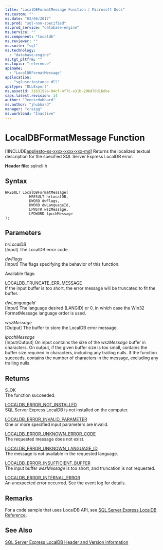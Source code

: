 ```yaml
---
title: "LocalDBFormatMessage Function | Microsoft Docs"
ms.custom: ""
ms.date: "03/06/2017"
ms.prod: "sql-non-specified"
ms.prod_service: "database-engine"
ms.service: ""
ms.component: "localdb"
ms.reviewer: ""
ms.suite: "sql"
ms.technology: 
  - "database-engine"
ms.tgt_pltfrm: ""
ms.topic: "reference"
apiname: 
  - "LocalDBFormatMessage"
apilocation: 
  - "sqluserinstance.dll"
apitype: "DLLExport"
ms.assetid: 31b3152a-94cf-4f75-a31b-296d7dd16dbe
caps.latest.revision: 14
author: "JennieHubbard"
ms.author: "jhubbard"
manager: "craigg"
ms.workload: "Inactive"
---
```

# LocalDBFormatMessage Function
[!INCLUDE[appliesto-ss-xxxx-xxxx-xxx-md](../../includes/appliesto-ss-xxxx-xxxx-xxx-md.md)]
  Returns the localized textual description for the specified SQL Server Express LocalDB error.  
  
 **Header file:** sqlncli.h  
  
## Syntax  
  
```  
HRESULT LocalDBFormatMessage(  
           HRESULT hrLocalDB,  
           DWORD dwFlags,   
           DWORD dwLanguageId,   
           LPWSTR wszMessage,   
           LPDWORD lpcchMessage   
);  
```  
  
## Parameters  
 *hrLocalDB*  
 [Input] The LocalDB error code.  
  
 *dwFlags*  
 [Input] The flags specifying the behavior of this function.  
  
 Available flags:  
  
 LOCALDB_TRUNCATE_ERR_MESSAGE  
 If the input buffer is too short, the error message will be truncated to fit the buffer.  
  
 *dwLanguageId*  
 [Input] The language desired (LANGID) or 0, in which case the Win32 FormatMessage language order is used.  
  
 *wszMessage*  
 [Output] The buffer to store the LocalDB error message.  
  
 *lpcchMessage*  
 [Input/Output] On input contains the size of the *wszMessage* buffer in characters. On output, if the given buffer size is too small, contains the buffer size required in characters, including any trailing nulls. If the function succeeds, contains the number of characters in the message, excluding any trailing nulls.  
  
## Returns  
 S_OK  
 The function succeeded.  
  
 [LOCALDB_ERROR_NOT_INSTALLED](../../relational-databases/express-localdb-error-messages/localdb-error-not-installed.md)  
 SQL Server Express LocalDB is not installed on the computer.  
  
 [LOCALDB_ERROR_INVALID_PARAMETER](../../relational-databases/express-localdb-error-messages/localdb-error-invalid-parameter.md)  
 One or more specified input parameters are invalid.  
  
 [LOCALDB_ERROR_UNKNOWN_ERROR_CODE](../../relational-databases/express-localdb-error-messages/localdb-error-unknown-error-code.md)  
 The requested message does not exist.  
  
 [LOCALDB_ERROR_UNKNOWN_LANGUAGE_ID](../../relational-databases/express-localdb-error-messages/localdb-error-unknown-language-id.md)  
 The message is not available in the requested language.  
  
 [LOCALDB_ERROR_INSUFFICIENT_BUFFER](../../relational-databases/express-localdb-error-messages/localdb-error-insufficient-buffer.md)  
 The input buffer *wszMessage* is too short, and truncation is not requested.  
  
 [LOCALDB_ERROR_INTERNAL_ERROR](../../relational-databases/express-localdb-error-messages/localdb-error-internal-error.md)  
 An unexpected error occurred. See the event log for details.  
  
## Remarks  
 For a code sample that uses LocalDB API, see [SQL Server Express LocalDB Reference](../../relational-databases/sql-server-express-localdb-reference.md).  
  
## See Also  
 [SQL Server Express LocalDB Header and Version Information](../../relational-databases/express-localdb-instance-apis/sql-server-express-localdb-header-and-version-information.md)  
  
  
